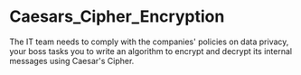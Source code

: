 # Caesars_Cipher_Encryption
The IT team needs to comply with the companies' policies on data privacy, your boss tasks you to write an algorithm to encrypt and decrypt its internal messages using Caesar's Cipher.


